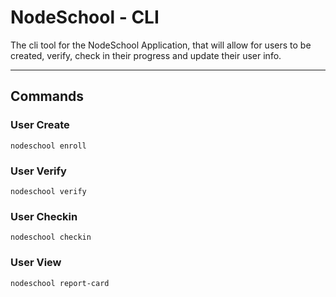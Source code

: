 # NodeSchool - CLI
The cli tool for the NodeSchool Application, that will allow for users to be created, verify, check in their progress and update their user info.
	
---


## Commands

### User Create

`
	nodeschool enroll
`
### User Verify

`
	nodeschool verify
` 

### User Checkin

`
	nodeschool checkin
`

### User View

`
	nodeschool report-card
`